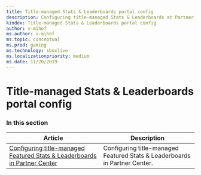 ```yaml
---
title: Title-managed Stats & Leaderboards portal config
description: Configuring title-managed Stats & Leaderboards at Partner Center.
kindex: Title-managed Stats & Leaderboards portal config
author: v-mihof
ms.author: v-mihof
ms.topic: conceptual
ms.prod: gaming
ms.technology: xboxlive
ms.localizationpriority: medium
ms.date: 11/20/2019
---
```


# Title-managed Stats & Leaderboards portal config


### In this section

| Article | Description |
|---------|-------------|
| [Configuring title-managed Featured Stats & Leaderboards in Partner Center](live-tm-leaderboards-portal.md) | Configuring title-managed Featured Stats & Leaderboards in Partner Center. |
